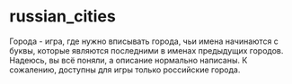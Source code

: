 # russian_cities
Города - игра, где нужно вписывать города, чьи имена начинаются с буквы, которые являются последними в именах предыдущих городов.
Надеюсь, вы всё поняли, а описание нормально написаны.
К сожалению, доступны для игры только российские города.
